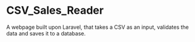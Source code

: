 # CSV_Sales_Reader
A webpage built upon Laravel, that takes a CSV as an input, validates the data and saves it to a database.
